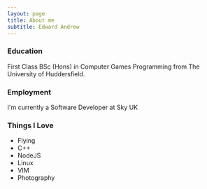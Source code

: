```yaml
---
layout: page
title: About me
subtitle: Edward Andrew
---
```

### Education
First Class BSc (Hons) in Computer Games Programming from The University of Huddersfield.
### Employment
I'm currently a Software Developer at Sky UK

### Things I Love
- Flying 
- C++
- NodeJS
- Linux
- VIM
- Photography
